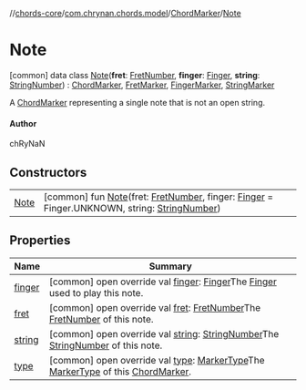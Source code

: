 //[chords-core](../../../../index.md)/[com.chrynan.chords.model](../../index.md)/[ChordMarker](../index.md)/[Note](index.md)



# Note  
 [common] data class [Note](index.md)(**fret**: [FretNumber](../../-fret-number/index.md), **finger**: [Finger](../../-finger/index.md), **string**: [StringNumber](../../-string-number/index.md)) : [ChordMarker](../index.md), [FretMarker](../../-fret-marker/index.md), [FingerMarker](../../-finger-marker/index.md), [StringMarker](../../-string-marker/index.md)

A [ChordMarker](../index.md) representing a single note that is not an open string.



#### Author  


chRyNaN

   


## Constructors  
  
| | |
|---|---|
| <a name="com.chrynan.chords.model/ChordMarker.Note/Note/#com.chrynan.chords.model.FretNumber#com.chrynan.chords.model.Finger#com.chrynan.chords.model.StringNumber/PointingToDeclaration/"></a>[Note](-note.md)| <a name="com.chrynan.chords.model/ChordMarker.Note/Note/#com.chrynan.chords.model.FretNumber#com.chrynan.chords.model.Finger#com.chrynan.chords.model.StringNumber/PointingToDeclaration/"></a> [common] fun [Note](-note.md)(fret: [FretNumber](../../-fret-number/index.md), finger: [Finger](../../-finger/index.md) = Finger.UNKNOWN, string: [StringNumber](../../-string-number/index.md))   <br>|


## Properties  
  
|  Name |  Summary | 
|---|---|
| <a name="com.chrynan.chords.model/ChordMarker.Note/finger/#/PointingToDeclaration/"></a>[finger](finger.md)| <a name="com.chrynan.chords.model/ChordMarker.Note/finger/#/PointingToDeclaration/"></a> [common] open override val [finger](finger.md): [Finger](../../-finger/index.md)The [Finger](../../-finger/index.md) used to play this note.   <br>|
| <a name="com.chrynan.chords.model/ChordMarker.Note/fret/#/PointingToDeclaration/"></a>[fret](fret.md)| <a name="com.chrynan.chords.model/ChordMarker.Note/fret/#/PointingToDeclaration/"></a> [common] open override val [fret](fret.md): [FretNumber](../../-fret-number/index.md)The [FretNumber](../../-fret-number/index.md) of this note.   <br>|
| <a name="com.chrynan.chords.model/ChordMarker.Note/string/#/PointingToDeclaration/"></a>[string](string.md)| <a name="com.chrynan.chords.model/ChordMarker.Note/string/#/PointingToDeclaration/"></a> [common] open override val [string](string.md): [StringNumber](../../-string-number/index.md)The [StringNumber](../../-string-number/index.md) of this note.   <br>|
| <a name="com.chrynan.chords.model/ChordMarker.Note/type/#/PointingToDeclaration/"></a>[type](type.md)| <a name="com.chrynan.chords.model/ChordMarker.Note/type/#/PointingToDeclaration/"></a> [common] open override val [type](type.md): [MarkerType](../../-marker-type/index.md)The [MarkerType](../../-marker-type/index.md) of this [ChordMarker](../index.md).   <br>|

